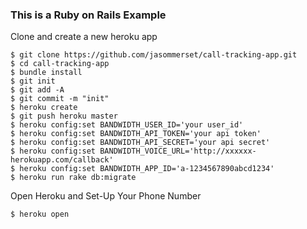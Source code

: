### This is a Ruby on Rails Example

Clone and create a new heroku app

```
$ git clone https://github.com/jasommerset/call-tracking-app.git
$ cd call-tracking-app
$ bundle install
$ git init
$ git add -A
$ git commit -m "init"
$ heroku create
$ git push heroku master
$ heroku config:set BANDWIDTH_USER_ID='your user_id'
$ heroku config:set BANDWIDTH_API_TOKEN='your api token'
$ heroku config:set BANDWIDTH_API_SECRET='your api secret'
$ heroku config:set BANDWIDTH_VOICE_URL='http://xxxxxx-herokuapp.com/callback'
$ heroku config:set BANDWIDTH_APP_ID='a-1234567890abcd1234'
$ heroku run rake db:migrate
```

Open Heroku and Set-Up Your Phone Number
```
$ heroku open
```
